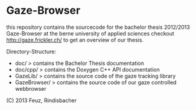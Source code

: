 Gaze-Browser
====

this repository contains the sourcecode for the bachelor thesis 2012/2013 Gaze-Browser at the berne university of applied sciences
checkout http://gaze.frickler.ch/ to get an overview of our thesis. 

Directory-Structure:
 - doc/         > contains the Bachelor Thesis documentation
 - doc/cpp/     > contains the Doxygen C++ API documentation 
 - GazeLib/     > contains the source code of the gaze tracking library
 - GazeBrowser/ > contains the source code of our gaze controlled webbrowser

(C) 2013 Feuz, Rindisbacher
